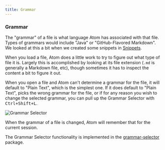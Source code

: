 ```yaml
---
title: Grammar
---
```


### Grammar

The "grammar" of a file is what language Atom has associated with that file. Types of grammars would include "Java" or "GitHub-Flavored Markdown". We looked at this a bit when we created some snippets in [Snippets](/using-atom/sections/snippets/).

When you load a file, Atom does a little work to try to figure out what type of file it is. Largely this is accomplished by looking at its file extension (`.md` is generally a Markdown file, etc), though sometimes it has to inspect the content a bit to figure it out.

When you open a file and Atom can't determine a grammar for the file, it will default to "Plain Text", which is the simplest one. If it does default to "Plain Text", picks the wrong grammar for the file, or if for any reason you wish to change the selected grammar, you can pull up the Grammar Selector with <kbd class="platform-all">Ctrl+Shift+L</kbd>.

![Grammar Selector](../../images/grammar.png "Grammar Selector")

When the grammar of a file is changed, Atom will remember that for the current session.

The Grammar Selector functionality is implemented in the [grammar-selector](https://github.com/atom/atom/tree/master/packages/grammar-selector) package.
